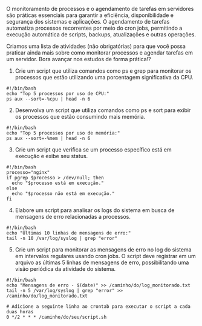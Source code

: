O monitoramento de processos e o agendamento de tarefas em servidores são práticas essenciais para garantir a 
eficiência, disponibilidade e segurança dos sistemas e aplicações. O agendamento de tarefas automatiza processos 
recorrentes por meio do cron jobs, permitindo a execução automática de scripts, backups, atualizações e outras 
operações.

Criamos uma lista de atividades (não obrigatórias) para que você possa praticar ainda mais sobre como monitorar 
processos e agendar tarefas em um servidor. Bora avançar nos estudos de forma prática!?


1. Crie um script que utiliza comandos como ps e grep para monitorar os processos que estão utilizando uma 
porcentagem significativa da CPU.

```
#!/bin/bash
echo "Top 5 processos por uso de CPU:"
ps aux --sort=-%cpu | head -n 6
```

2. Desenvolva um script que utiliza comandos como ps e sort para exibir os processos que estão consumindo mais 
memória.

```
#!/bin/bash
echo "Top 5 processos por uso de memória:"
ps aux --sort=-%mem | head -n 6

```

3. Crie um script que verifica se um processo específico está em execução e exibe seu status.
```
#!/bin/bash
processo="nginx"
if pgrep $processo > /dev/null; then
  echo "$processo está em execução."
else
  echo "$processo não está em execução."
fi
```
4. Elabore um script para analisar os logs do sistema em busca de mensagens de erro relacionadas a processos.
```
#!/bin/bash
echo "Últimas 10 linhas de mensagens de erro:"
tail -n 10 /var/log/syslog | grep "error"
```
5. Crie um script para monitorar as mensagens de erro no log do sistema em intervalos regulares usando cron jobs. 
O script deve registrar em um arquivo as últimas 5 linhas de mensagens de erro, possibilitando uma visão 
periódica da atividade do sistema.
```
#!/bin/bash
echo "Mensagens de erro - $(date)" >> /caminho/do/log_monitorado.txt
tail -n 5 /var/log/syslog | grep "error" >> /caminho/do/log_monitorado.txt

# Adicione a seguinte linha ao crontab para executar o script a cada duas horas
0 */2 * * * /caminho/do/seu/script.sh
```

